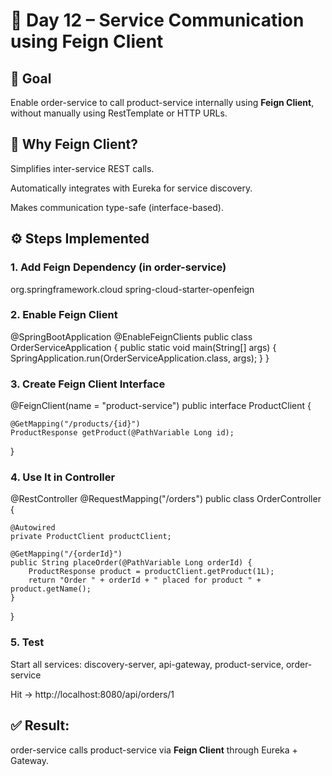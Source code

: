 # 🚀 Day 12 – Service Communication using Feign Client

## 🎯 **Goal**
Enable order-service to call product-service internally using **Feign Client**, without manually using RestTemplate or HTTP URLs.

## 🧩 Why Feign Client?

Simplifies inter-service REST calls.

Automatically integrates with Eureka for service discovery.

Makes communication type-safe (interface-based).

## ⚙️ Steps Implemented

### 1. Add Feign Dependency (in order-service)
<dependency>
    <groupId>org.springframework.cloud</groupId>
    <artifactId>spring-cloud-starter-openfeign</artifactId>
</dependency>

### 2. Enable Feign Client
@SpringBootApplication
@EnableFeignClients
public class OrderServiceApplication {
    public static void main(String[] args) {
        SpringApplication.run(OrderServiceApplication.class, args);
    }
}

### 3. Create Feign Client Interface
@FeignClient(name = "product-service")
public interface ProductClient {

    @GetMapping("/products/{id}")
    ProductResponse getProduct(@PathVariable Long id);
}

### 4. Use It in Controller
@RestController
@RequestMapping("/orders")
public class OrderController {

    @Autowired
    private ProductClient productClient;

    @GetMapping("/{orderId}")
    public String placeOrder(@PathVariable Long orderId) {
        ProductResponse product = productClient.getProduct(1L);
        return "Order " + orderId + " placed for product " + product.getName();
    }
}

### 5. Test

Start all services: discovery-server, api-gateway, product-service, order-service

Hit → http://localhost:8080/api/orders/1

## ✅ Result:
order-service calls product-service via **Feign Client** through Eureka + Gateway.